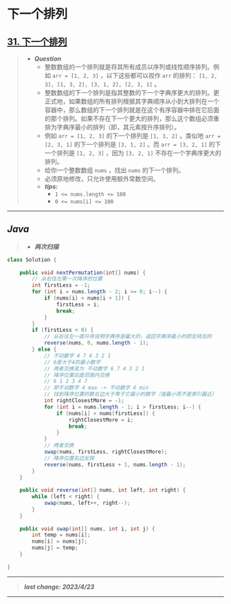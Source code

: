 # 下一个排列

## [31. 下一个排列](https://leetcode.cn/problems/next-permutation/)

> - ***Question***
>   - 整数数组的一个排列就是将其所有成员以序列或线性顺序排列。例如 `arr = [1, 2, 3]` ，以下这些都可以视作 `arr` 的排列： `[1, 2, 3], [1, 3, 2], [3, 1, 2], [2, 3, 1]` 。
>   - 整数数组的下一个排列是指其整数的下一个字典序更大的排列。更正式地，如果数组的所有排列根据其字典顺序从小到大排列在一个容器中，那么数组的下一个排列就是在这个有序容器中排在它后面的那个排列。如果不存在下一个更大的排列，那么这个数组必须重排为字典序最小的排列（即，其元素按升序排列）。
>   - 例如 `arr = [1, 2, 3]` 的下一个排列是 `[1, 3, 2]` 。类似地 `arr = [2, 3, 1]` 的下一个排列是 `[3, 1, 2]` 。而 `arr = [3, 2, 1]` 的下一个排列是 `[1, 2, 3]` ，因为 `[3, 2, 1]` 不存在一个字典序更大的排列。
>   - 给你一个整数数组 `nums` ，找出 `nums` 的下一个排列。
>   - 必须原地修改，只允许使用额外常数空间。
>   - ***tips:***
>     - `1 <= nums.length <= 100`
>     - `0 <= nums[i] <= 100`

---

## *Java*

> - ***两次扫描***

```java
class Solution {
    
    public void nextPermutation(int[] nums) {
        // 从右往左第一次降序的位置
        int firstLess = -1;
        for (int i = nums.length - 2; i >= 0; i--) {
            if (nums[i] < nums[i + 1]) {
                firstLess = i;
                break;
            }
        }
        if (firstLess < 0) {
            // 从右往左一直升序说明字典序是最大的，返回字典序最小的即反转后的
            reverse(nums, 0, nums.length - 1);
        } else {
            // 不动数字 4 7 6 3 2 1
            // 6是大于4的最小数字
            // 两者交换变为 不动数字 6 7 4 3 2 1
            // 降序位置后面范围内交换
            // 6 1 2 3 4 7
            // 即不动数字 4 max -> 不动数字 6 min
            // 找到降序位置的数右边大于等于它最小的数字（值最小而不是索引最近）
            int rightClosestMore = -1;
            for (int i = nums.length - 1; i > firstLess; i--) {
                if (nums[i] > nums[firstLess]) {
                    rightClosestMore = i;
                    break;
                }
            }
            // 两者交换
            swap(nums, firstLess, rightClosestMore);
            // 降序位置右边反转
            reverse(nums, firstLess + 1, nums.length - 1);
        }
    }
    
    public void reverse(int[] nums, int left, int right) {
        while (left < right) {
            swap(nums, left++, right--);
        }
    }
    
    public void swap(int[] nums, int i, int j) {
        int temp = nums[i];
        nums[i] = nums[j];
        nums[j] = temp;
    }
    
}
```

---

> ***last change: 2023/4/23***

---
